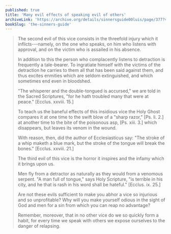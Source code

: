 ```yaml
---
published: true
title: 'Many evil effects of speaking evil of others'
archiveLink: 'https://archive.org/details/sinnersguide00luis/page/377?view=theater'
bookSlug: 'the-sinners-guide'
---
```


> The second evil of this vice consists in the threefold injury which it inflicts---namely, on the one who speaks, on him who listens with approval, and on the victim who is assailed in his absence.
>
> In addition to this the person who complacently listens to detraction is frequently a tale-bearer. To ingratiate himself with the victims of the detraction he carries to them all that has been said against them, and thus excites enmities which are seldom extinguished, and which sometimes end even in bloodshed.
>
> "The whisperer and the double-tongued is accursed," we are told in the Sacred Scriptures, "for he hath troubled many that were at peace." [Ecclus. xxviii. 15.]
>
> To teach us the baneful effects of this insidious vice the Holy Ghost compares it at one time to the swift blow of a "sharp razor," [Ps. li. 2.] at another time to the bite of the poisonous asp, [Ps. xiii. 3.] which disappears, but leaves its venom in the wound.
>
> With reason, then, did the author of Ecclesiasticus say: "The stroke of a whip maketh a blue mark, but the stroke of the tongue will break the bones." [Ecclus. xxviii. 21.]
>
> The third evil of this vice is the horror it inspires and the infamy which it brings upon us.
>
> Men fly from a detractor as naturally as they would from a venomous serpent. "A man full of tongue," says Holy Scripture, "is terrible in his city, and he that is rash in his word shall be hateful." [Ecclus. ix. 25.]
>
> Are not these evils sufficient to make you abhor a vice so injurious and so unprofitable? Why will you make yourself odious in the sight of God and men for a sin from which you can reap no advantage?
>
> Remember, moreover, that in no other vice do we so quickly form a habit, for every time we speak with others we expose ourselves to the danger of relapsing.
